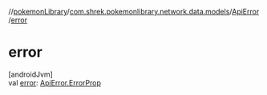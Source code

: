 //[pokemonLibrary](../../../index.md)/[com.shrek.pokemonlibrary.network.data.models](../index.md)/[ApiError](index.md)/[error](error.md)

# error

[androidJvm]\
val [error](error.md): [ApiError.ErrorProp](-error-prop/index.md)

